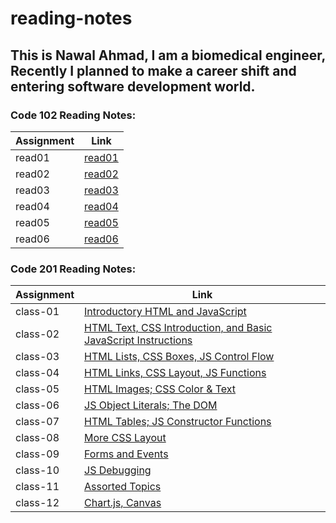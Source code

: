 # reading-notes


## This is Nawal Ahmad, I am a biomedical engineer, Recently I planned to make a career shift and entering software development world.

### Code 102 Reading Notes:

|Assignment     | Link                   |
|----------     | -----------------------|
|read01         |[read01](read01.md)     |
|read02         |[read02](read02.md)     |
|read03         |[read03](read03.md)     |
|read04         |[read04](read04.md)     |
|read05         |[read05](read05.md)     |
|read06         |[read06](read06.md)     |



### Code 201 Reading Notes:

|Assignment     | Link                                                                         |
|----------     | -----------------------------------------------------------------------------|
|class-01       |[Introductory HTML and JavaScript](class-01.md)                               |
|class-02       |[HTML Text, CSS Introduction, and Basic JavaScript Instructions](class-02.md) |
|class-03       |[HTML Lists, CSS Boxes, JS Control Flow](class-03.md)                         |
|class-04       |[HTML Links, CSS Layout, JS Functions](class-04.md)                           |
|class-05       |[HTML Images; CSS Color & Text](class-05.md)                                  |
|class-06       |[JS Object Literals; The DOM](class-06.md)                                    |
|class-07       |[HTML Tables; JS Constructor Functions](class-07.md)                          |
|class-08       |[More CSS Layout](class-08.md)                                                |
|class-09       |[Forms and Events](class-09.md)                                               |
|class-10       |[JS Debugging](class-10.md)                                                   |
|class-11       |[Assorted Topics](class-11.md)                                                |
|class-12       |[Chart.js, Canvas](class-12.md)                                                |
